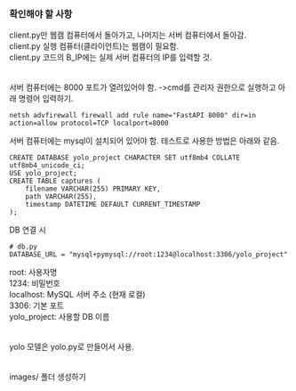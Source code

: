 ### 확인해야 할 사항
client.py만 웹캠 컴퓨터에서 돌아가고, 나머지는 서버 컴퓨터에서 돌아감.<br>
client.py 실행 컴퓨터(클라이언트)는 웹캠이 필요함.<br>
client.py 코드의 B_IP에는 실제 서버 컴퓨터의 IP를 입력할 것.<br>
<br><br>
서버 컴퓨터에는 8000 포트가 열려있어야 함. ->cmd를 관리자 권한으로 실행하고 아래 명령어 입력하기.
```
netsh advfirewall firewall add rule name="FastAPI 8000" dir=in action=allow protocol=TCP localport=8000
```
서버 컴퓨터에는 mysql이 설치되어 있어야 함. 테스트로 사용한 방법은 아래와 같음.
```
CREATE DATABASE yolo_project CHARACTER SET utf8mb4 COLLATE utf8mb4_unicode_ci;
USE yolo_project;
CREATE TABLE captures (
    filename VARCHAR(255) PRIMARY KEY,
    path VARCHAR(255),
    timestamp DATETIME DEFAULT CURRENT_TIMESTAMP
);
```
DB 연결 시
```
# db.py
DATABASE_URL = "mysql+pymysql://root:1234@localhost:3306/yolo_project"
```
root: 사용자명<br>
1234: 비밀번호<br>
localhost: MySQL 서버 주소 (현재 로컬)<br>
3306: 기본 포트<br>
yolo_project: 사용할 DB 이름<br>
<br><br>
yolo 모델은 yolo.py로 만들어서 사용.<br>
<br><br>
images/ 폴더 생성하기
